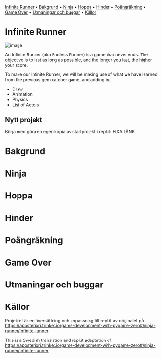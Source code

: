 [Infinite Runner](#infinite-runner) &bull;
[Bakgrund](#bakgrund) &bull;
[Ninja](#ninja) &bull;
[Hoppa](#hoppa) &bull;
[Hinder](#hinder) &bull;
[Poängräkning](#poängräkning) &bull;
[Game Over](#game-over) &bull;
[Utmaningar och buggar](#utmaningar-och-buggar) &bull;
[Källor](#källor)

# Infinite Runner

![image](https://www.aposteriori.com.sg/wp-content/uploads/2020/02/google-runner.gif)

An Infinite Runner (aka Endless Runner) is a game that never ends. The objective is to last as long as possible, and the longer you last, the higher your score.

To make our Infinite Runner, we will be making use of what we have learned from the previous gem catcher game, and adding in...

- Draw
- Animation
- Physics
- List of Actors

## Nytt projekt
Börja med göra en egen kopia av startprojekt i repl.it: FIXA:LÄNK

# Bakgrund
# Ninja
# Hoppa
# Hinder
# Poängräkning
# Game Over
# Utmaningar och buggar

# Källor
Projektet är en översättning och anpassning till repl.it av originalet på https://aposteriori.trinket.io/game-development-with-pygame-zero#/ninja-runner/infinite-runner

This is a Swedish translation and repl.it adaptation of https://aposteriori.trinket.io/game-development-with-pygame-zero#/ninja-runner/infinite-runner
